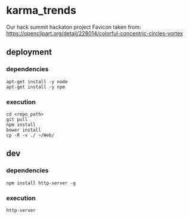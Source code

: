 # karma_trends
Our hack summit hackaton project
Favicon taken from: https://openclipart.org/detail/228014/colorful-concentric-circles-vortex
## deployment

### dependencies
    apt-get install -y node
    apt-get install -y npm

### execution
    cd <repo_path>
    git pull
    npm install
    bower install
    cp -R -v ./ ~/Web/

## dev

### dependencies
    npm install http-server -g
### execution
    http-server
